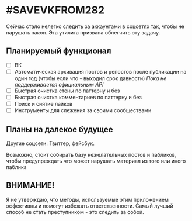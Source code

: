 # \#SAVEVKFROM282
Сейчас стало нелегко следить за аккаунтами в соцсетях так, чтобы не нарушать закон. Эта утилита призвана облегчить эту задачу.

## Планируемый функционал
- [ ] ВК
- [ ] Автоматическая архивация постов и репостов после публикации на один год (чтобы если что - выходил срок давности) _Пока не поддерживается официальным API_
- [ ] Быстрая очистка стены по паттерну и без
- [ ] Быстрая очистка комментариев по паттерну и без
- [ ] Поиск и снятие лайков
- [ ] Инструменты для слежения за своими сообществами

## Планы на далекое будущее
Другие соцсети: Твиттер, фейсбук.

Возможно, стоит собирать базу нежелательных постов и пабликов, чтобы предупреждать что может нарушать материал из того или иного паблика

## ВНИМАНИЕ!
Я не утверждаю, что методы, используемые этим приложением эффективны и помогут избежать ответственности. Самый лучший способ не стать преступником - это следить за собой.
